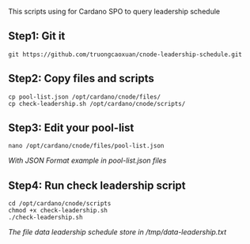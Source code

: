 This scripts using for Cardano SPO to query leadership schedule

## Step1: Git it
```
git https://github.com/truongcaoxuan/cnode-leadership-schedule.git
```

## Step2: Copy files and scripts
```
cp pool-list.json /opt/cardano/cnode/files/
cp check-leadership.sh /opt/cardano/cnode/scripts/
```

## Step3: Edit your pool-list
```
nano /opt/cardano/cnode/files/pool-list.json
```
*With JSON Format example in pool-list.json files*


## Step4: Run check leadership script
```
cd /opt/cardano/cnode/scripts
chmod +x check-leadership.sh
./check-leadership.sh
```
*The file data leadership schedule store in /tmp/data-leadership.txt*
